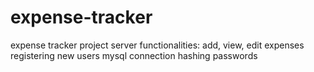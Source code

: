 # expense-tracker
expense tracker project
server functionalities:
add, view, edit expenses
registering new users
mysql connection
hashing passwords

